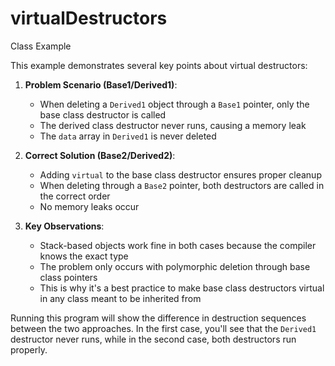 # virtualDestructors
Class Example


This example demonstrates several key points about virtual destructors:

1. **Problem Scenario (Base1/Derived1)**:
   - When deleting a `Derived1` object through a `Base1` pointer, only the base class destructor is called
   - The derived class destructor never runs, causing a memory leak
   - The `data` array in `Derived1` is never deleted

2. **Correct Solution (Base2/Derived2)**:
   - Adding `virtual` to the base class destructor ensures proper cleanup
   - When deleting through a `Base2` pointer, both destructors are called in the correct order
   - No memory leaks occur

3. **Key Observations**:
   - Stack-based objects work fine in both cases because the compiler knows the exact type
   - The problem only occurs with polymorphic deletion through base class pointers
   - This is why it's a best practice to make base class destructors virtual in any class meant to be inherited from

Running this program will show the difference in destruction sequences between the two approaches. In the first case, you'll see that the `Derived1` destructor never runs, while in the second case, both destructors run properly.

